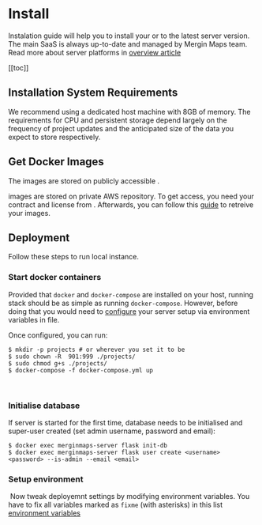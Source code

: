 # Install

Instalation guide will help you to install your <CommunityPlatformNameLink /> or <EnterprisePlatformNameLink /> to the latest server version. The main SaaS <DashboardLink desc="Mergin Maps Server"/> is always up-to-date and managed by Mergin Maps team. Read more about server platforms in [overview article](../index.md)

[[toc]]


## Installation System Requirements

We recommend using a dedicated host machine with 8GB of memory. The requirements for CPU and persistent storage depend largely on the frequency of project updates and the anticipated size of the data you expect to store respectively.

## Get Docker Images

The <CommunityPlatformName /> images are stored on publicly accessible <DockerHubLink id="u/lutraconsulting" desc="Lutra Consulting's Docker" />.

<EnterprisePlatformName /> images are stored on private AWS repository. To get access, you need your contract and license from <MerginMapsEmail id="sales" desc="sales team" />. 
Afterwards, you can follow this [guide](./ee/index.md) to retreive your images.

## Deployment

Follow these steps to run local <MainPlatformName /> instance.

### Start docker containers

Provided that `docker` and `docker-compose` are installed on your host, running <MainPlatformName /> stack should be as simple as running `docker-compose`. However, before doing that you would need to [configure](#configure-environment) your server setup via environment variables in <GitHubRepo desc=".prod.env" id="MerginMaps/server/blob/master/.prod.env" /> file. 

Once configured, you can run:
```shell
$ mkdir -p projects # or wherever you set it to be
$ sudo chown -R  901:999 ./projects/
$ sudo chmod g+s ./projects/
$ docker-compose -f docker-compose.yml up
```
​​
### Initialise database
If server is started for the first time, database needs to be initialised and super-user created (set admin username, password and email):
```shell
$ docker exec merginmaps-server flask init-db
$ docker exec merginmaps-server flask user create <username> <password> --is-admin --email <email>
```

### Setup environment
​
Now tweak deployemnt settings by modifying environment variables. You have to fix all variables marked as `fixme` (with asterisks) in this
list [environment variables](../administer/environment.md)